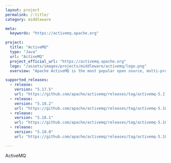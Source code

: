 ```yaml
---
layout: project
permalink: /:title/
category: middleware

meta:
  keywords: "https://activemq.apache.org"

project:
  title: "ActiveMQ"
  type: "Java"
  url: "ActiveMQ"
  project_official_url: "https://activemq.apache.org"
  logo: "/assets/images/projects/middleware/activemq/logo.png"
  overview: "Apache ActiveMQ is the most popular open source, multi-protocol, Java-based message broker. It supports industry standard protocols so users get the benefits of client choices across a broad range of languages and platforms. Connect from clients written in JavaScript, C, C++, Python, .Net, and more. Integrate your multi-platform applications using the ubiquitous AMQP protocol. Exchange messages between your web applications using STOMP over websockets. Manage your IoT devices using MQTT. Support your existing JMS infrastructure and beyond. ActiveMQ offers the power and flexibility to support any messaging use-case."

supported_releases:
  - release:
    version: "5.17.5"
    url: "https://github.com/apache/activemq/releases/tag/activemq-5.17.5"
  - release:
    version: "5.18.2"
    url: "https://github.com/apache/activemq/releases/tag/activemq-5.18.2"
  - release:
    version: "5.18.1"
    url: "https://github.com/apache/activemq/releases/tag/activemq-5.18.1"
  - release:
    version: "5.18.0"
    url: "https://github.com/apache/activemq/releases/tag/activemq-5.18.0"

---
```


<p>ActiveMQ</p>
